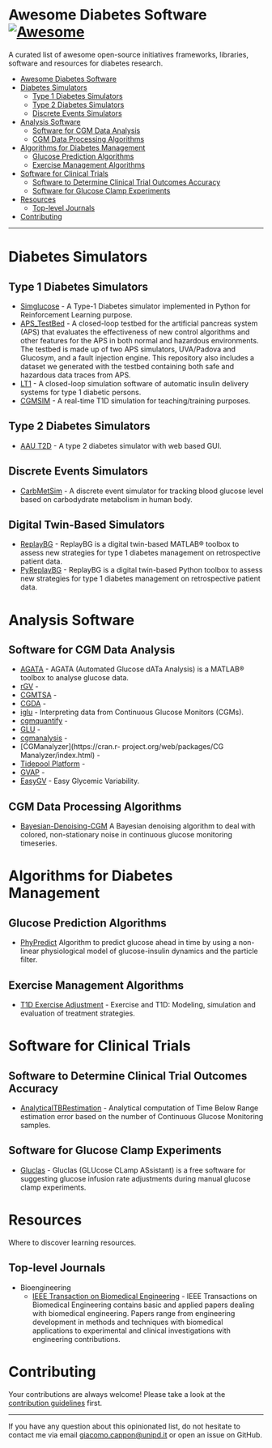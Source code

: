 # Awesome Diabetes Software [![Awesome](https://cdn.rawgit.com/sindresorhus/awesome/d7305f38d29fed78fa85652e3a63e154dd8e8829/media/badge.svg)](https://github.com/sindresorhus/awesome)

A curated list of awesome open-source initiatives frameworks, libraries, software and resources for diabetes research.

- [Awesome Diabetes Software](#awesome-diabetes-software)
- [Diabetes Simulators](#diabetes-simulators)
    - [Type 1 Diabetes Simulators](#t1d-simulators)
    - [Type 2 Diabetes Simulators](#t2d-simulators)
    - [Discrete Events Simulators](#discrete-events-simulators)
- [Analysis Software](#analysis-software)
    - [Software for CGM Data Analysis](#software-for-cgm-data-analysis)
    - [CGM Data Processing Algorithms](#cgm-proessing-algorithms)
- [Algorithms for Diabetes Management](#algorithms-for-diabetes-management)
    - [Glucose Prediction Algorithms](#glucose-prediction-algorithms)
    - [Exercise Management Algorithms](#exercise-management-algorithms)
- [Software for Clinical Trials](#software-for-clinical-trials)
    - [Software to Determine Clinical Trial Outcomes Accuracy](#software-to-determine-clinical-trial-outcomes-accuracy)
    - [Software for Glucose Clamp Experiments](#software-for-glucose-clamp-experiments)
- [Resources](#resources)
    - [Top-level Journals](#top-level-journals)
- [Contributing](#contributing)

---

# Diabetes Simulators 

## Type 1 Diabetes Simulators

* [Simglucose](https://github.com/jxx123/simglucose) - A Type-1 Diabetes simulator implemented in Python for Reinforcement Learning purpose.
* [APS_TestBed](https://github.com/UVA-DSA/APS_TestBed) - A closed-loop testbed for the artificial pancreas system (APS) that evaluates the effectiveness of new control algorithms and other features for the APS in both normal and hazardous environments. The testbed is made up of two APS simulators, UVA/Padova and Glucosym, and a fault injection engine. This repository also includes a dataset we generated with the testbed containing both safe and hazardous data traces from APS.
* [LT1](https://github.com/hpeuscher/loopinsight1) - A closed-loop simulation software of automatic insulin delivery systems for type 1 diabetic persons.
* [CGMSIM](https://lsandini.github.io/cgmsim-site/) - A real-time T1D simulation for teaching/training purposes.

## Type 2 Diabetes Simulators

* [AAU T2D](https://gitlab.com/aau-adapt-t2d/aau-t2d-simulator) - A type 2 diabetes simulator with web based GUI.
## Discrete Events Simulators

* [CarbMetSim](https://github.com/mukulgoyalmke/CarbMetSim) - A discrete event simulator for tracking blood glucose level based on carbodydrate metabolism in human body.

## Digital Twin-Based Simulators

* [ReplayBG](https://github.com/gcappon/replay-bg) - ReplayBG is a digital twin-based MATLAB® toolbox to assess new strategies for type 1 diabetes management on retrospective patient data.
* [PyReplayBG](https://github.com/gcappon/py_replay_bg) - ReplayBG is a digital twin-based Python toolbox to assess new strategies for type 1 diabetes management on retrospective patient data.

# Analysis Software

## Software for CGM Data Analysis

* [AGATA](https://github.com/gcappon/agata) - AGATA (Automated Glucose dATa Analysis) is a MATLAB® toolbox to analyse glucose data.
* [rGV](https://cran.r-project.org/web/packages/rGV/index.html) - 
* [CGMTSA](https://github.com/RyanJ-Shao/CGMTSA) - 
* [CGDA](https://github.com/EvdVossen/CGDA) - 
* [iglu](https://github.com/irinagain/iglu) - Interpreting data from Continuous Glucose Monitors (CGMs).
* [cgmquantify](https://github.com/brinnaebent/cgmquantify) - 
* [GLU](https://github.com/MRCIEU/GLU) - 
* [cgmanalysis](https://cran.r-project.org/web/packages/cgmanalysis/index.html) - 
* [CGManalyzer](https://cran.r- project.org/web/packages/CG Manalyzer/index.html) - 
* [Tidepool Platform](https://github.com/tidepool-org/blip) - 
* [GVAP](https://sourceforge.net/projects/glyvariab/files/?source=navbar) - 
* [EasyGV](www.phc.ox.ac.uk/research/technology-outputs/easygv) - Easy Glycemic Variability.

## CGM Data Processing Algorithms

* [Bayesian-Denoising-CGM](https://github.com/NunzioCamer/Bayesian-Denoising-CGM) A Bayesian denoising algorithm to deal with colored, non-stationary noise in continuous glucose monitoring timeseries.

# Algorithms for Diabetes Management

## Glucose Prediction Algorithms

* [PhyPredict](https://github.com/checoisback/phy-predict) Algorithm to predict glucose ahead in time by using a non-linear physiological model of glucose-insulin dynamics and the particle filter.

## Exercise Management Algorithms

* [T1D Exercise Adjustment](https://gitlab.com/csb.ethz/t1d-exercise-adjustment) - Exercise and T1D: Modeling, simulation and evaluation of treatment strategies.

# Software for Clinical Trials

## Software to Determine Clinical Trial Outcomes Accuracy

* [AnalyticalTBRestimation](https://github.com/NunzioCamer/AnalyticalTBRestimation) - Analytical computation of Time Below Range estimation error based on the number of Continuous Glucose Monitoring samples.

## Software for Glucose Clamp Experiments

* [Gluclas](https://github.com/jp993/gluclas) - Gluclas (GLUcose CLamp ASsistant) is a free software for suggesting glucose infusion rate adjustments during manual glucose clamp experiments.

# Resources

Where to discover learning resources.

## Top-level Journals

* Bioengineering
    * [IEEE Transaction on Biomedical Engineering](https://www.embs.org/tbme/) - IEEE Transactions on Biomedical Engineering contains basic and applied papers dealing with biomedical engineering. Papers range from engineering development in methods and techniques with biomedical applications to experimental and clinical investigations with engineering contributions.

# Contributing

Your contributions are always welcome! Please take a look at the [contribution guidelines](https://github.com/gcappon/awesome-diabetes-simulation/blob/master/CONTRIBUTING.md) first.

- - -

If you have any question about this opinionated list, do not hesitate to contact me via email giacomo.cappon@unipd.it or open an issue on GitHub.
